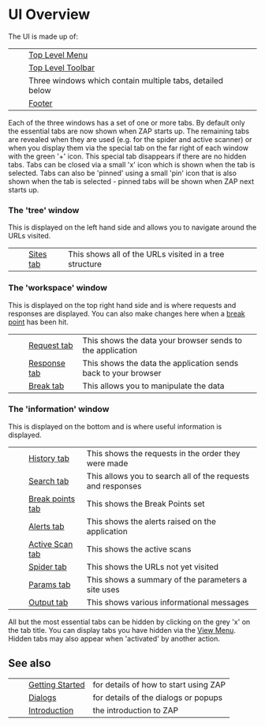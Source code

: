 # UI Overview #

The UI is made up of:

<table> 
 <tbody>
  <tr>
   <td>&nbsp;&nbsp;&nbsp;&nbsp;</td>
   <td><a href="HelpUiTlmenuTlmenu" rel="nofollow">Top Level Menu</a></td>
   <td></td>
  </tr> 
  <tr>
   <td>&nbsp;&nbsp;&nbsp;&nbsp;</td>
   <td><a href="HelpUiTltoolbar" rel="nofollow">Top Level Toolbar</a></td>
   <td></td>
  </tr> 
  <tr>
   <td>&nbsp;&nbsp;&nbsp;&nbsp;</td>
   <td>Three windows which contain multiple tabs, detailed below</td>
   <td></td>
  </tr> 
  <tr>
   <td>&nbsp;&nbsp;&nbsp;&nbsp;</td>
   <td><a href="HelpUiFooter" rel="nofollow">Footer</a></td>
   <td></td>
  </tr> 
 </tbody>
</table>

Each of the three windows has a set of one or more tabs.
By default only the essential tabs are now shown when ZAP starts up.
The remaining tabs are revealed when they are used (e.g. for the spider and active scanner) or when you display them via the special tab on the far right of each window with the green '+' icon. This special tab disappears if there are no hidden tabs.
Tabs can be closed via a small 'x' icon which is shown when the tab is selected.
Tabs can also be 'pinned' using a small 'pin' icon that is also shown when the tab is selected - pinned tabs will be shown when ZAP next starts up.

### The 'tree' window ###

This is displayed on the left hand side and allows you to navigate around the URLs visited.

<table> 
 <tbody>
  <tr>
   <td>&nbsp;&nbsp;&nbsp;&nbsp;</td>
   <td> <a href="HelpUiTabsSites" rel="nofollow">Sites tab</a></td>
   <td>This shows all of the URLs visited in a tree structure</td>
  </tr> 
 </tbody>
</table>

### The 'workspace' window ###

This is displayed on the top right hand side and is where requests and responses are displayed. You can also make changes here when a [break point][] has been hit.

<table> 
 <tbody>
  <tr>
   <td>&nbsp;&nbsp;&nbsp;&nbsp;</td>
   <td> <a href="HelpUiTabsRequest" rel="nofollow">Request tab</a></td>
   <td>This shows the data your browser sends to the application</td>
  </tr> 
  <tr>
   <td>&nbsp;&nbsp;&nbsp;&nbsp;</td>
   <td> <a href="HelpUiTabsResponse" rel="nofollow">Response tab</a></td>
   <td>This shows the data the application sends back to your browser</td>
  </tr> 
  <tr>
   <td>&nbsp;&nbsp;&nbsp;&nbsp;</td>
   <td> <a href="HelpUiTabsBreak" rel="nofollow">Break tab</a></td>
   <td>This allows you to manipulate the data</td>
  </tr> 
 </tbody>
</table>

### The 'information' window ###

This is displayed on the bottom and is where useful information is displayed.

<table> 
 <tbody>
  <tr>
   <td>&nbsp;&nbsp;&nbsp;&nbsp;</td>
   <td> <a href="HelpUiTabsHistory" rel="nofollow">History tab</a></td>
   <td>This shows the requests in the order they were made</td>
  </tr> 
  <tr>
   <td>&nbsp;&nbsp;&nbsp;&nbsp;</td>
   <td> <a href="HelpUiTabsSearch" rel="nofollow">Search tab</a></td>
   <td>This allows you to search all of the requests and responses</td>
  </tr> 
  <tr>
   <td>&nbsp;&nbsp;&nbsp;&nbsp;</td>
   <td> <a href="HelpUiTabsBreakpoints" rel="nofollow">Break points tab</a></td>
   <td>This shows the Break Points set</td>
  </tr> 
  <tr>
   <td>&nbsp;&nbsp;&nbsp;&nbsp;</td>
   <td> <a href="HelpUiTabsAlerts" rel="nofollow">Alerts tab</a></td>
   <td>This shows the alerts raised on the application</td>
  </tr> 
  <tr>
   <td>&nbsp;&nbsp;&nbsp;&nbsp;</td>
   <td> <a href="HelpUiTabsAscan" rel="nofollow">Active Scan tab</a></td>
   <td>This shows the active scans</td>
  </tr> 
  <tr>
   <td>&nbsp;&nbsp;&nbsp;&nbsp;</td>
   <td> <a href="HelpUiTabsSpider" rel="nofollow">Spider tab</a></td>
   <td>This shows the URLs not yet visited</td>
  </tr> 
  <tr>
   <td>&nbsp;&nbsp;&nbsp;&nbsp;</td>
   <td> <a href="HelpUiTabsParams" rel="nofollow">Params tab</a></td>
   <td>This shows a summary of the parameters a site uses</td>
  </tr> 
  <tr>
   <td>&nbsp;&nbsp;&nbsp;&nbsp;</td>
   <td> <a href="HelpUiTabsOutput" rel="nofollow">Output tab</a></td>
   <td>This shows various informational messages</td>
  </tr> 
 </tbody>
</table>

All but the most essential tabs can be hidden by clicking on the grey 'x' on the tab title.
You can display tabs you have hidden via the [View Menu][].
Hidden tabs may also appear when 'activated' by another action.

## See also ##

<table> 
 <tbody>
  <tr>
   <td>&nbsp;&nbsp;&nbsp;&nbsp;</td>
   <td> <a href="HelpStartStart" rel="nofollow">Getting Started</a></td>
   <td>for details of how to start using ZAP</td>
  </tr> 
  <tr>
   <td>&nbsp;&nbsp;&nbsp;&nbsp;</td>
   <td> <a href="HelpUiDialogsDialogs" rel="nofollow">Dialogs</a></td>
   <td>for details of the dialogs or popups </td>
  </tr> 
  <tr>
   <td>&nbsp;&nbsp;&nbsp;&nbsp;</td>
   <td> <a href="HelpIntro" rel="nofollow">Introduction</a></td>
   <td>the introduction to ZAP</td>
  </tr> 
 </tbody>
</table>


[break point]: HelpStartConceptsBreakpoints
[View Menu]: HelpUiTlmenuView